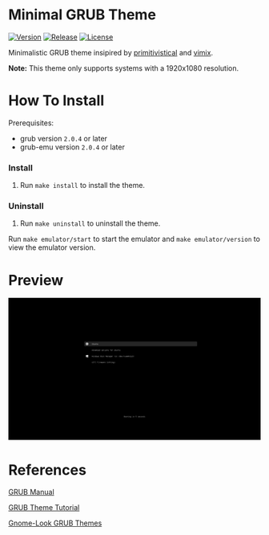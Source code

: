 # Minimal GRUB Theme
[![Version](https://img.shields.io/github/v/release/tomdewildt/minimal-grub-theme?label=version)](https://github.com/tomdewildt/minimal-grub-theme/releases)
[![Release](https://img.shields.io/github/actions/workflow/status/tomdewildt/minimal-grub-theme/cd.yml?label=release)](https://github.com/tomdewildt/minimal-grub-theme/actions/workflows/cd.yml)
[![License](https://img.shields.io/github/license/tomdewildt/minimal-grub-theme)](https://github.com/tomdewildt/minimal-grub-theme/blob/master/LICENSE)

Minimalistic GRUB theme insipired by [primitivistical](https://gitlab.com/fffred/primitivistical-grub/-/tree/master/) and [vimix](https://github.com/vinceliuice/grub2-themes).

**Note:** This theme only supports systems with a 1920x1080 resolution.

# How To Install

Prerequisites:
* grub version ```2.0.4``` or later
* grub-emu version ```2.0.4``` or later

### Install

1. Run ```make install``` to install the theme.

### Uninstall

1. Run ```make uninstall``` to uninstall the theme.

Run ```make emulator/start``` to start the emulator and ```make emulator/version``` to view the emulator version.

# Preview

![Preview](/preview.jpg?raw=true)

# References

[GRUB Manual](https://www.gnu.org/software/grub/manual/grub/grub.html)

[GRUB Theme Tutorial](http://wiki.rosalab.ru/en/index.php/Grub2_theme_tutorial)

[Gnome-Look GRUB Themes](https://www.gnome-look.org/browse/cat/109/order/latest/)

